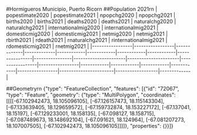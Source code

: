#Hormigueros Municipio, Puerto Ricorn
##Population 2021rn
| popestimate2020 | popestimate2021 | npopchg2020 | npopchg2021 | births2020 | births2021 | deaths2020 | deaths2021 | naturalchg2020 | naturalchg2021 | internationalmig2020 | internationalmig2021 | domesticmig2020 | domesticmig2021 | netmig2020 | netmig2021 | rbirth2021 | rdeath2021 | rnaturalchg2021 | rinternationalmig2021 | rdomesticmig2021 | rnetmig2021 |
|-----------------|-----------------|-------------|-------------|------------|------------|------------|------------|----------------|----------------|----------------------|----------------------|-----------------|-----------------|------------|------------|------------|------------|-----------------|-----------------------|------------------|-------------|

##Geometryrn
{"type": "FeatureCollection", "features": [{"id": "72067", "type": "Feature", "geometry": {"type": "MultiPolygon", "coordinates": [[[[-67.102942473, 18.105096105], [-67.126157473, 18.115143304], [-67.133639405, 18.129659572], [-67.159732874, 18.153227172], [-67.137041, 18.15197], [-67.129233001, 18.158135], [-67.098127, 18.158715], [-67.087489673, 18.148692104], [-67.091621, 18.124964], [-67.081207273, 18.107007505], [-67.102942473, 18.105096105]]]]}, "properties": {}}]}
